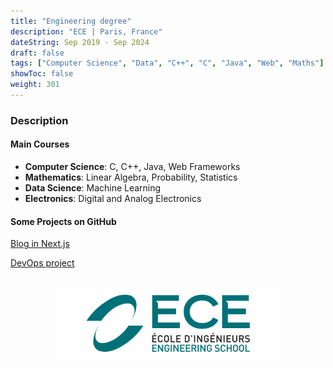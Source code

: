 ```yaml
---
title: "Engineering degree"
description: "ECE | Paris, France"
dateString: Sep 2019 - Sep 2024
draft: false
tags: ["Computer Science", "Data", "C++", "C", "Java", "Web", "Maths"]
showToc: false
weight: 301
---
```


### Description

#### Main Courses

- **Computer Science**: C, C++, Java, Web Frameworks
- **Mathematics**: Linear Algebra, Probability, Statistics
- **Data Science**: Machine Learning
- **Electronics**: Digital and Analog Electronics

#### Some Projects on GitHub

[Blog in Next.js](https://github.com/Nicolassaint/ece-webapp-saint-chopin)

[DevOps project](https://github.com/Nicolassaint/ece-devops-saint-chopin)

<br>

<div style="text-align: center;">
    <img src="/education/ece/ece2.png" alt="ECE logo" style="width: 70%; display: block; margin: 0 auto;">
</div>